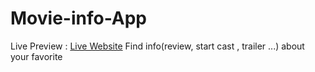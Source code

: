 # Movie-info-App

Live Preview : <a href='https://optimistic-kalam-0538af.netlify.com/'>Live Website</a>
Find info(review, start cast , trailer ...) about your favorite
